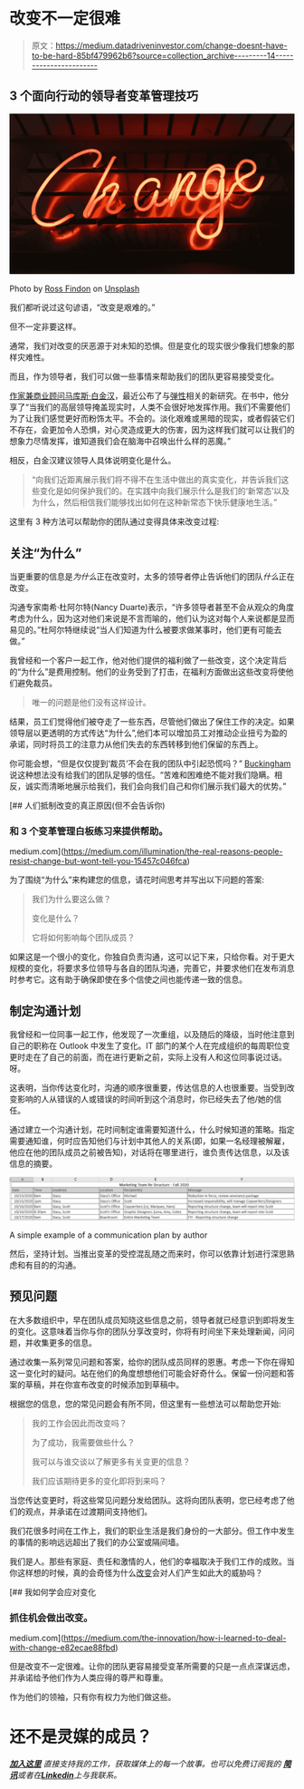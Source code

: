 # 改变不一定很难

> 原文：<https://medium.datadriveninvestor.com/change-doesnt-have-to-be-hard-85bf479962b6?source=collection_archive---------14----------------------->

## 3 个面向行动的领导者变革管理技巧

![](img/5347d13cc0e65dec59e723c98a574f40.png)

Photo by [Ross Findon](https://unsplash.com/@rossf?utm_source=unsplash&utm_medium=referral&utm_content=creditCopyText) on [Unsplash](https://unsplash.com/s/photos/change?utm_source=unsplash&utm_medium=referral&utm_content=creditCopyText)

我们都听说过这句谚语，“改变是艰难的。”

但不一定非要这样。

通常，我们对改变的厌恶源于对未知的恐惧。但是变化的现实很少像我们想象的那样灾难性。

而且，作为领导者，我们可以做一些事情来帮助我们的团队更容易接受变化。

[作家兼商业顾问马库斯·白金汉](https://hbr.org/2020/09/what-really-makes-us-resilient)，最近公布了与[弹性](https://adjunctleadership.medium.com/how-the-best-leaders-develop-resilience-in-others-20d0153f2e2a)相关的新研究。在书中，他分享了“当我们的高层领导掩盖现实时，人类不会很好地发挥作用。我们不需要他们为了让我们感觉更好而粉饰太平。不会的。淡化艰难或黑暗的现实，或者假装它们不存在，会更加令人恐惧，对心灵造成更大的伤害，因为这样我们就可以让我们的想象力尽情发挥，谁知道我们会在脑海中召唤出什么样的恶魔。”

相反，白金汉建议领导人具体说明变化是什么。

> “向我们近距离展示我们将不得不在生活中做出的真实变化，并告诉我们这些变化是如何保护我们的。在实践中向我们展示什么是我们的‘新常态’以及为什么，然后相信我们能够找出如何在这种新常态下快乐健康地生活。”

这里有 3 种方法可以帮助你的团队通过变得具体来改变过程:

## 关注“为什么”

当更重要的信息是*为什么*正在改变时，太多的领导者停止告诉他们的团队*什么*正在改变。

沟通专家南希·杜阿尔特(Nancy Duarte)表示，“许多领导者甚至不会从观众的角度考虑为什么，因为这对他们来说是不言而喻的，他们认为这对每个人来说都是显而易见的。”杜阿尔特继续说“当人们知道为什么被要求做某事时，他们更有可能去做。”

我曾经和一个客户一起工作，他对他们提供的福利做了一些改变，这个决定背后的“为什么”是费用控制。他们的业务受到了打击，在福利方面做出这些改变将使他们避免裁员。

> 唯一的问题是他们没有这样设计。

结果，员工们觉得他们被夺走了一些东西，尽管他们做出了保住工作的决定。如果领导层以更透明的方式传达“为什么”,他们本可以增加员工对推动企业扭亏为盈的承诺，同时将员工的注意力从他们失去的东西转移到他们保留的东西上。

你可能会想，“但是仅仅提到‘裁员’不会在我的团队中引起恐慌吗？” [Buckingham](https://hbr.org/2020/09/what-really-makes-us-resilient) 说这种想法没有给我们的团队足够的信任。“苦难和困难绝不能对我们隐瞒。相反，诚实而清晰地展示给我们，我们会向我们自己和你们展示我们最大的优势。”

[](https://medium.com/illumination/the-real-reasons-people-resist-change-but-wont-tell-you-15457c046fca) [## 人们抵制改变的真正原因(但不会告诉你)

### 和 3 个变革管理白板练习来提供帮助。

medium.com](https://medium.com/illumination/the-real-reasons-people-resist-change-but-wont-tell-you-15457c046fca) 

为了围绕“为什么”来构建您的信息，请花时间思考并写出以下问题的答案:

> 我们为什么要这么做？
> 
> 变化是什么？
> 
> 它将如何影响每个团队成员？

如果这是一个很小的变化，你独自负责沟通，这可以记下来，只给你看。对于更大规模的变化，将要求多位领导与各自的团队沟通，完善它，并要求他们在发布消息时参考它。这有助于确保即使在多个信使之间也能传递一致的信息。

## 制定沟通计划

我曾经和一位同事一起工作，他发现了一次重组，以及随后的降级，当时他注意到自己的职称在 Outlook 中发生了变化。IT 部门的某个人在完成组织的每周职位变更时走在了自己的前面，而在进行更新之前，实际上没有人和这位同事说过话。呀。

这表明，当你传达变化时，沟通的顺序很重要，传达信息的人也很重要。当受到改变影响的人从错误的人或错误的时间听到这个消息时，你已经失去了他/她的信任。

通过建立一个沟通计划，花时间制定谁需要知道什么，什么时候知道的策略。指定需要通知谁，何时应告知他们与计划中其他人的关系(即，如果一名经理被解雇，他应在他的团队成员之前被告知)，对话将在哪里进行，谁负责传达信息，以及该信息的摘要。

![](img/f0cd8011b9d3bd56790227cd6835bb63.png)

A simple example of a communication plan by author

然后，坚持计划。当推出变革的受控混乱随之而来时，你可以依靠计划进行深思熟虑和有目的的沟通。

## 预见问题

在大多数组织中，早在团队成员知晓这些信息之前，领导者就已经意识到即将发生的变化。这意味着当你与你的团队分享改变时，你将有时间坐下来处理新闻，问问题，并收集更多的信息。

通过收集一系列常见问题和答案，给你的团队成员同样的恩惠。考虑一下你在得知这一变化时的疑问。站在他们的角度想想他们可能会好奇什么。保留一份问题和答案的草稿，并在你宣布改变的时候添加到草稿中。

根据您的信息，您的常见问题会有所不同，但这里有一些想法可以帮助您开始:

> 我的工作会因此而改变吗？
> 
> 为了成功，我需要做些什么？
> 
> 我可以与谁交谈以了解更多有关变更的信息？
> 
> 我们应该期待更多的变化即将到来吗？

当您传达变更时，将这些常见问题分发给团队。这将向团队表明，您已经考虑了他们的观点，并承诺在过渡期间支持他们。

我们花很多时间在工作上，我们的职业生活是我们身份的一大部分。但工作中发生的事情的影响远远超出了我们的办公室或隔间墙。

我们是人。那些有家庭、责任和激情的人，他们的幸福取决于我们工作的成败。当你这样想的时候，真的会奇怪为什么[改变](https://medium.com/the-innovation/how-i-learned-to-deal-with-change-e82ecae88fbd?source=your_stories_page-------------------------------------)会对人们产生如此大的威胁吗？

[](https://medium.com/the-innovation/how-i-learned-to-deal-with-change-e82ecae88fbd) [## 我如何学会应对变化

### 抓住机会做出改变。

medium.com](https://medium.com/the-innovation/how-i-learned-to-deal-with-change-e82ecae88fbd) 

但是改变不一定很难。让你的团队更容易接受变革所需要的只是一点点深谋远虑，并承诺给予他们作为人类应得的尊严和尊重。

作为他们的领袖，只有你有权力为他们做这些。

# 还不是灵媒的成员？

[***加入这里***](https://adjunctleadership.medium.com/membership) *直接支持我的工作，获取媒体上的每一个故事。也可以免费订阅我的* [***简讯***](https://relentless-producer-8605.ck.page/bd6ba143c0)**或者在*[***Linkedin***](https://www.linkedin.com/in/jessica-e-donahue/)*上与我联系。**